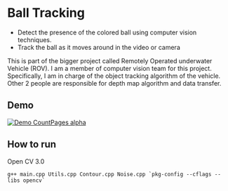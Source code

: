 # Ball Tracking
* Detect the presence of the colored ball using computer vision techniques. 
* Track the ball as it moves around in the video or camera

This is part of the bigger project called Remotely Operated underwater Vehicle (ROV). I am a member of computer vision team for this project. Specifically, I am in charge of the object tracking algorithm of the vehicle. Other 2 people are responsible for depth map algorithm and data transfer.

## Demo
[![Demo CountPages alpha](https://j.gifs.com/y8Kz1V.gif)](https://youtu.be/FnqBbC2Fa6w)

## How to run
Open CV 3.0
```
g++ main.cpp Utils.cpp Contour.cpp Noise.cpp `pkg-config --cflags --libs opencv`
```
